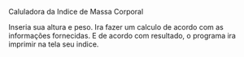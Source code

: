 Caluladora da Indice de Massa Corporal

Inseria sua altura e peso.
Ira fazer um calculo de acordo com as informações fornecidas.
E de acordo com resultado, o programa ira imprimir na tela seu indice.
